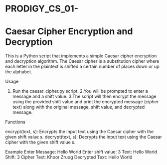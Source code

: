 # PRODIGY_CS_01-
# Caesar Cipher Encryption and Decryption
This is a Python script that implements a simple Caesar cipher encryption and decryption algorithm. The Caesar cipher is a substitution cipher where each letter in the plaintext is shifted a certain number of places down or up the alphabet.

Usage
1. Run the caesar_cipher.py script.
2.You will be prompted to enter a message and a shift value.
3.The script will then encrypt the message using the provided shift value and print the encrypted message (cipher text) along with the original message, shift value, and decrypted message.

Functions

encrypt(text, s): Encrypts the input text using the Caesar cipher with the given shift value s.
decrypt(text, s): Decrypts the input text using the Caesar cipher with the given shift value s.

Example
Enter Message: Hello World
Enter shift value: 3
Text: Hello World
Shift: 3
Cipher Text: Khoor Zruog
Decrypted Text: Hello World
